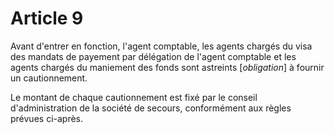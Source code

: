 # Article 9

Avant d'entrer en fonction, l'agent comptable, les agents chargés du visa des mandats de payement par délégation de l'agent comptable et les agents chargés du maniement des fonds sont astreints [*obligation*] à fournir un cautionnement.

Le montant de chaque cautionnement est fixé par le conseil d'administration de la société de secours, conformément aux règles prévues ci-après.
